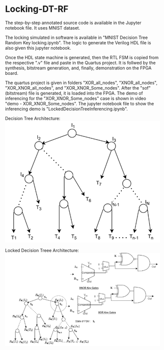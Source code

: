 # Locking-DT-RF

The step-by-step annotated source code is available in the Jupyter notebook file. It uses MNIST dataset. 

The locking simulated in software is available in "MNIST Decision Tree Random Key locking.ipynb". The logic to generate the Verilog HDL file is also given this jupyter notebook.

Once the HDL state machine is generated, then the RTL FSM is copied from the respective ".v" file and paste in the Quartus project. It is follwed by the synthesis, bitstream generation, and, finally, demonstration on the FPGA board. 

The quartus project is given in folders "XOR_all_nodes", "XNOR_all_nodes", "XOR_XNOR_all_nodes", and "XOR_XNOR_Some_nodes". After the "sof" (bitstream) file is generated, it is loaded into the FPGA. The demo of inferencing for the  "XOR_XNOR_Some_nodes" case is shown in video "demo - XOR_XNOR_Some_nodes". The jupyter notebook file to show the inferencing demo is "LockedDecisionTreeInferencing.ipynb".

Decision Tree Architecture:
![alt text](https://github.com/rkarn/Locking-DT-RF/blob/main/decision_tree_diagram-1.png)


Locked Decision Treee Architecture:
![alt text](https://github.com/rkarn/Locking-DT-RF/blob/main/Locked_decision_tree.png)

